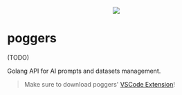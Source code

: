 <p align="center">
  <img src="https://github.com/markettools-ai/poggers/assets/20731019/ae9f890b-3153-4172-83b5-6ee6bd9dccde">
</p>

# poggers
(TODO)

Golang API for AI prompts and datasets management.

> Make sure to download poggers' [VSCode Extension](https://marketplace.visualstudio.com/items?itemName=markettools-ai.poggers-prompt)!
